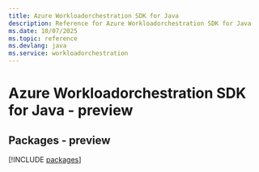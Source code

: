 ```yaml
---
title: Azure Workloadorchestration SDK for Java
description: Reference for Azure Workloadorchestration SDK for Java
ms.date: 10/07/2025
ms.topic: reference
ms.devlang: java
ms.service: workloadorchestration
---
```

# Azure Workloadorchestration SDK for Java - preview
## Packages - preview
[!INCLUDE [packages](workloadorchestration-index.md)]